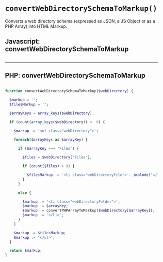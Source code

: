 # `convertWebDirectorySchemaToMarkup()`
Converts a web directory schema (expressed as JSON, a JS Object or as a PHP Array) into HTML Markup.

## Javascript: convertWebDirectorySchemaToMarkup
```js

```

_____

## PHP: convertWebDirectorySchemaToMarkup
```php

function convertWebDirectorySchemaToMarkup($webDirectory) {
  
  $markup = '';
  $filesMarkup = '';

  $arrayKeys = array_keys($webDirectory);

  if (count(array_keys($webDirectory)) >  0) {

    $markup .= '<ul class="webDirectory">';

    foreach($arrayKeys as $arrayKey) {

      if ($arrayKey === 'Files') {
      
        $files = $webDirectory['Files'];

        if (count($files) > 0) {

          $filesMarkup .= '<li class="webDirectoryFile">'. implode('</li><li class="webDirectoryFile">', $files).'</li>';
        }
      }

      else {

        $markup .= '<li class="webDirectoryFolder">';
        $markup .= $arrayKey;
        $markup .= convertPHPArrayToMarkup($webDirectory[$arrayKey]);
        $markup .= '</li>';
      }
    }

    $markup .= $filesMarkup;
    $markup .= '</ul>';
  }

  return $markup;
}

```
